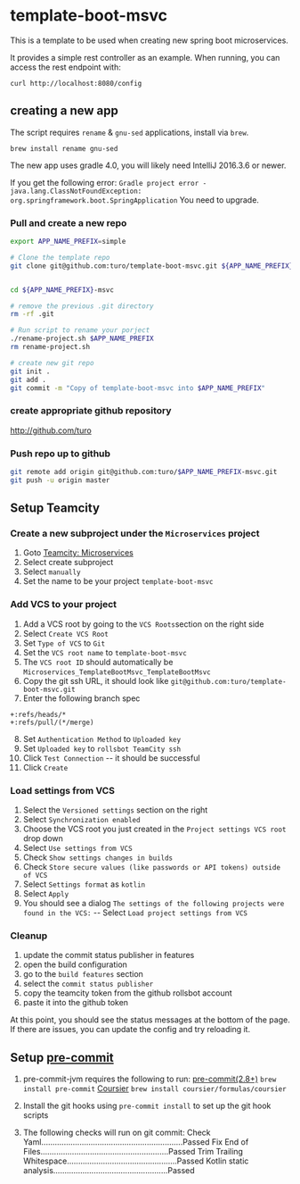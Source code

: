 # template-boot-msvc

This is a template to be used when creating new spring boot microservices.

It provides a simple rest controller as an example. When running, you can access the rest endpoint with:

```
curl http://localhost:8080/config
```

## creating a new app

The script requires `rename` & `gnu-sed` applications, install via `brew`.

```
brew install rename gnu-sed

```

The new app uses gradle 4.0, you will likely need IntelliJ 2016.3.6 or newer.

If you get the following error:
`Gradle project error - java.lang.ClassNotFoundException: org.springframework.boot.SpringApplication`
You need to upgrade.

### Pull and create a new repo

```bash
export APP_NAME_PREFIX=simple

# Clone the template repo
git clone git@github.com:turo/template-boot-msvc.git ${APP_NAME_PREFIX}-msvc


cd ${APP_NAME_PREFIX}-msvc

# remove the previous .git directory
rm -rf .git

# Run script to rename your porject
./rename-project.sh $APP_NAME_PREFIX
rm rename-project.sh

# create new git repo
git init .
git add .
git commit -m "Copy of template-boot-msvc into $APP_NAME_PREFIX"
```

### create appropriate github repository

http://github.com/turo

### Push repo up to github

```bash
git remote add origin git@github.com:turo/$APP_NAME_PREFIX-msvc.git
git push -u origin master
```

## Setup Teamcity

### Create a new subproject under the `Microservices` project

1. Goto [Teamcity: Microservices](https://teamcity.rr.mu/admin/editProject.html?projectId=Microservices)
2. Select create subproject
3. Select `manually`
4. Set the name to be your project `template-boot-msvc`

### Add VCS to your project

1. Add a VCS root by going to the `VCS Roots`section on the right side
2. Select `Create VCS Root`
3. Set `Type of VCS` to `Git`
4. Set the `VCS root name` to `template-boot-msvc`
5. The `VCS root ID` should automatically be `Microservices_TemplateBootMsvc_TemplateBootMsvc`
6. Copy the git ssh URL, it should look like `git@github.com:turo/template-boot-msvc.git`
7. Enter the following branch spec

```
+:refs/heads/*
+:refs/pull/(*/merge)
```

8. Set `Authentication Method` to `Uploaded key`
9. Set `Uploaded key` to `rollsbot TeamCity ssh`
10. Click `Test Connection` -- it should be successful
11. Click `Create`

### Load settings from VCS

1. Select the `Versioned settings` section on the right
2. Select `Synchronization enabled`
3. Choose the VCS root you just created in the `Project settings VCS root` drop down
4. Select `Use settings from VCS`
5. Check `Show settings changes in builds`
6. Check `Store secure values (like passwords or API tokens) outside of VCS`
7. Select `Settings format` as `kotlin`
8. Select `Apply`
9. You should see a dialog `The settings of the following projects were found in the VCS:` -- Select `Load project settings from VCS`

### Cleanup

1. update the commit status publisher in features
2. open the build configuration
3. go to the `build features` section
4. select the `commit status publisher`
5. copy the teamcity token from the github rollsbot account
6. paste it into the github token

At this point, you should see the status messages at the bottom of the page. If there are issues, you can update the config and try reloading it.

## Setup [pre-commit](https://pre-commit.com/)

1. pre-commit-jvm requires the following to run:
   [pre-commit(2.8+)](https://pre-commit.com/) `brew install pre-commit`
   [Coursier](https://get-coursier.io/) `brew install coursier/formulas/coursier`

2. Install the git hooks using `pre-commit install` to set up the git hook scripts

3. The following checks will run on git commit:
   Check Yaml...............................................................Passed
   Fix End of Files.........................................................Passed
   Trim Trailing Whitespace.................................................Passed
   Kotlin static analysis...................................................Passed
